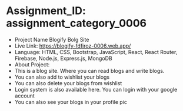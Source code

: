 # Assignment_ID: assignment_category_0006
- Project Name Blogify Bolg Site
- Live Link: https://blogify-fdfiroz-0006.web.app/
- Language: HTML, CSS, Bootstrap, JavaScript, React, React Router, Firebase, Node.js, Express.js, MongoDB
- About Project: 
- This is a blog site. Where you can read blogs and write blogs. 
- You can also add to wishlist your blogs
- You can also delete your blogs from wishlist
- Login system is also available here. You can login with your google account
- You can also see your blogs in your profile pic 